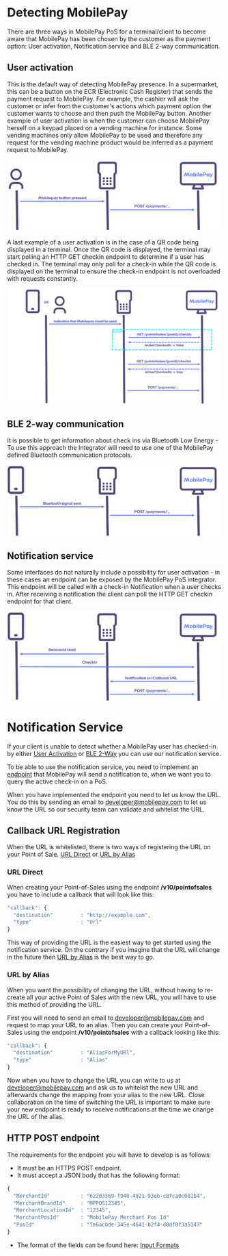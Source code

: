 # <a name="detecting_mobilepay"></a> Detecting MobilePay

There are three ways in MobilePay PoS for a terminal/client to become aware that MobilePay has been chosen by the customer as the payment option: User activation, Notification service and BLE 2-way communication.

## <a name="user_activation"></a> User activation

This is the default way of detecting MobilePay presence. In a supermarket, this can be a button on the ECR (Electronic Cash Register) that sends the payment request to MobilePay. For example, the cashier will ask the customer or infer from the customer's actions which payment option the customer wants to choose and then push the MobilePay button. Another example of user activation is when the customer can choose MobilePay herself on a keypad placed on a vending machine for instance. Some vending machines only allow MobilePay to be used and therefore any request for the vending machine product would be inferred as a payment request to MobilePay.

[![](assets/images/POD_MobilepayButton.png)](assets/images/POD_MobilepayButton.png)

A last example of a user activation is in the case of a QR code being displayed in a terminal. Once the QR code is displayed,
the terminal may start polling an HTTP GET checkin endpoint to determine if a user has checked in. The terminal may only poll
for a check-in while the QR code is displayed on the terminal to ensure the check-in endpoint is not overloaded with requests 
constantly.

[![](assets/images/POD_polling.png)](assets/images/POD_polling.png)


## <a name="ble"></a> BLE 2-way communication

It is possible to get information about check ins via Bluetooth Low Energy - To use this approach the Integrator will need to use one of the MobilePay defined Bluetooth communication protocols.

[![](assets/images/POD_BLEsignal.png)](assets/images/POD_BLEsignal.png)


## <a name="notification_service"></a> Notification service

Some interfaces do not naturally include a possibility for user activation - in these cases an endpoint can be exposed by the MobilePay PoS integrator. This endpoint will be called with a check-in Notification when a user checks in. After receiving a notification the client can poll the HTTP GET checkin endpoint for that client.

[![](assets/images/POD_BeaconIDRead.png)](assets/images/POD_BeaconIDRead.png)

# <a name="NotificationService"></a> Notification Service
If your client is unable to detect whether a MobilePay user has checked-in by either [User Activation](Detecting_MobilePay#UserActivation) or [BLE 2-Way](Detecting_MobilePay#BLE2way) you can use our notification service.

To be able to use the notification service, you need to implement an [endpoint](NotificationService#NotificationEndpoint) that MobilePay will send a notification to, when we want you to query the active check-in on a PoS.

When you have implemented the endpoint you need to let us know the URL. You do this by sending an email to developer@mobilepay.com to let us know the URL so our security team can validate and whitelist the URL.

## Callback URL Registration

When the URL is whitelisted, there is two ways of registering the URL on your Point of Sale. [URL Direct](NotificationService#URL_Direct) or [URL by Alias](NotificationService#URL_by_Alias)

### <a name="URL_Direct"></a> URL Direct
When creating your Point-of-Sales using the endpoint **/v10/pointofsales** you have to include a callback that will look like this:

```javascript
"callback": {
  "destination"         : "http://example.com",
  "type"                : "Url"
}
```

This way of providing the URL is the easiest way to get started using the notification service. On the contrary if you imagine that the URL will change in the future then [URL by Alias](NotificationService#URL_by_Alias) is the best way to go.

### <a name="URL_by_Alias"></a> URL by Alias
When you want the possibility of changing the URL, without having to re-create all your active Point of Sales with the new URL, you will have to use this method of providing the URL.

First you will need to send an email to developer@mobilepay.com and request to map your URL to an alias.
Then you can create your Point-of-Sales using the endpoint **/v10/pointofsales** with a callback looking like this:

```javascript
"callback": {
  "destination"         : "AliasForMyURl",
  "type"                : "Alias"
}
```

Now when you have to change the URL you can write to us at developer@mobilepay.com and ask us to whitelist the new URL and afterwards change the mapping from your alias to the new URL. Close collaboration on the time of switching the URL is important to make sure your new endpoint is ready to receive notifications at the time we change the URL of the alias. 

## <a name="NotificationEndpoint"></a> HTTP POST endpoint
The requirements for the endpoint you will have to develop is as follows:

* It must be an HTTPS POST endpoint.
* It must accept a JSON body that has the following format:  

```javascript
{
  "MerchantId"          : "622d3369-f940-4921-93eb-c8fca0c081b4",
  "MerchantBrandId"     : "MPPOS12345",
  "MerchantLocationId"  : "12345",
  "MerchantPosId"       : "MobilePay Merchant Pos Id"
  "PosId"               : "7e6acbde-345e-4641-b2f4-d8df0f3a5147"
}
```
* The format of the fields can be found here: [Input Formats](validation)



